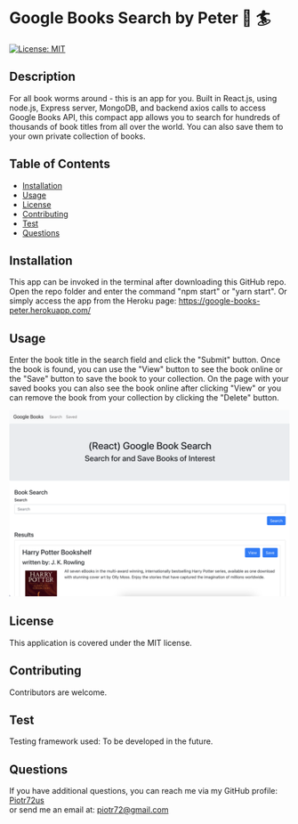 
# Google Books Search by Peter :book: 🏄
[![License: MIT](https://img.shields.io/badge/License-MIT-yellow.svg)](https://opensource.org/licenses/MIT)

## Description
For all book worms around - this is an app for you. Built in React.js, using node.js, Express server, MongoDB, and backend axios calls to access Google Books API, this compact app allows you to search for hundreds of thousands of book titles from all over the world. You can also save them to your own private collection of books.

## Table of Contents
* [Installation](#Installation)
* [Usage](#Usage)
* [License](#License)
* [Contributing](#Contributing)
* [Test](#Test)
* [Questions](#Questions)

## Installation
This app can be invoked in the terminal after downloading this GitHub repo. Open the repo folder and enter the command "npm start" or "yarn start". Or simply access the app from the Heroku page: 
https://google-books-peter.herokuapp.com/


## Usage
Enter the book title in the search field and click the "Submit" button. Once the book is found, you can use the "View" button to see the book online or the "Save" button to save the book to your collection. On the page with your saved books you can also see the book online after clicking "View" or you can remove the book from your collection by clicking the "Delete" button.

<p align="center">
  <img src="./client/public/img/screenshot-gbs.png">
</p>

## License
This application is covered under the MIT license.

## Contributing
Contributors are welcome.

## Test
Testing framework used: To be developed in the future.

## Questions
If you have additional questions, you can reach me via my GitHub profile: [Piotr72us](https://github.com/Piotr72us)<br/>
or send me an email at: piotr72@gmail.com
